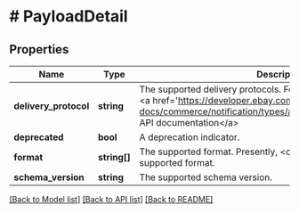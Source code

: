 # # PayloadDetail

## Properties

Name | Type | Description | Notes
------------ | ------------- | ------------- | -------------
**delivery_protocol** | **string** | The supported delivery protocols. For implementation help, refer to &lt;a href&#x3D;&#39;https://developer.ebay.com/api-docs/commerce/notification/types/api:ProtocolEnum&#39;&gt;eBay API documentation&lt;/a&gt; | [optional]
**deprecated** | **bool** | A deprecation indicator. | [optional]
**format** | **string[]** | The supported format. Presently, &lt;code&gt;JSON&lt;/code&gt; is the only supported format. | [optional]
**schema_version** | **string** | The supported schema version. | [optional]

[[Back to Model list]](../../README.md#models) [[Back to API list]](../../README.md#endpoints) [[Back to README]](../../README.md)
